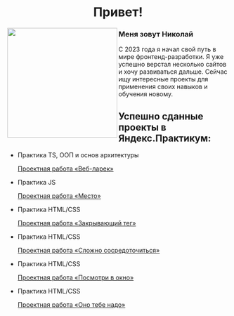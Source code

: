 <h1 align="center">Привет!</h1>
<img align="left" width="250" src="https://i.pinimg.com/originals/66/83/3e/66833e07d6fb9eb5d724e47d0c814285.gif">
<h3>Меня зовут Николай</h3>
<p>С 2023 года я начал свой путь в мире фронтенд-разработки. Я уже успешно верстал несколько сайтов и хочу развиваться дальше. Сейчас ищу интересные проекты для применения своих навыков и обучения новому.</p>


<h2>Успешно сданные проекты в Яндекс.Практикум:</h2>
<ul>
  <li>
    <p>Практика TS, ООП и основ архитектуры</p>
    <a href="https://github.com/Nigilen/web-larek-frontend.git">Проектная работа «Веб-ларек»</a>
  </li>
  <li>
    <p>Практика JS</p>
    <a href="https://nigilen.github.io/mesto-project-ff/">Проектная работа «Место»</a>
  </li>
  <li>
    <p>Практика HTML/CSS</p>
    <a href="https://github.com/Nigilen/zakrivayuschiy-teg-f">Проектная работа «Закрывающий тег»</a>
  </li>
  <li>
    <p>Практика HTML/CSS</p>
    <a href="https://github.com/Nigilen/slozhno-sosredotochitsya">Проектная работа «Сложно сосредоточиться»</a>
  </li>
  <li>
    <p>Практика HTML/CSS</p>
    <a href="https://github.com/Nigilen/posmotri_v_okno">Проектная работа «Посмотри в окно»</a>
  </li>
  <li>
    <p>Практика HTML/CSS</p>
    <a href="https://github.com/Nigilen/ono-tebe-nado">Проектная работа «Оно тебе надо»</a>
  </li>
</ul>
